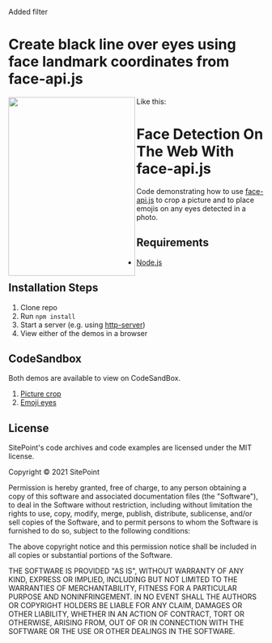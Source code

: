 Added filter
# Create black line over eyes using face landmark coordinates from face-api.js

Like this:
<a href="url"><img src="https://images.fineartamerica.com/images/artworkimages/mediumlarge/3/print-wall-parasite-korea-movie-poster-lestari-tedjo.jpg" align="left" height="352" width="250" ></a>

# Face Detection On The Web With face-api.js

Code demonstrating how to use [face-api.js](https://github.com/justadudewhohacks/face-api.js) to crop a picture and to place emojis on any eyes detected in a photo.

## Requirements

* [Node.js](http://nodejs.org/)

## Installation Steps

1. Clone repo
2. Run `npm install`
3. Start a server (e.g. using [http-server](https://www.npmjs.com/package/http-server))
4. View either of the demos in a browser

## CodeSandbox

Both demos are available to view on CodeSandBox.

1. [Picture crop](https://codesandbox.io/embed/festive-breeze-1xlo2?fontsize=14&initialpath=%2F1-image-crop.html&module=%2F1-image-crop.html&theme=dark&view=preview)
2. [Emoji eyes](https://codesandbox.io/embed/festive-breeze-1xlo2?fontsize=14&initialpath=%2F2-emoji-eyes.html&module=%2F2-emoji-eyes.html&theme=dark&view=preview)

## License

SitePoint's code archives and code examples are licensed under the MIT license.

Copyright © 2021 SitePoint

Permission is hereby granted, free of charge, to any person obtaining a copy of this software and associated documentation files (the "Software"), to deal in the Software without restriction, including without limitation the rights to use, copy, modify, merge, publish, distribute, sublicense, and/or sell copies of the Software, and to permit persons to whom the Software is furnished to do so, subject to the following conditions:

The above copyright notice and this permission notice shall be included in all copies or substantial portions of the Software.

THE SOFTWARE IS PROVIDED "AS IS", WITHOUT WARRANTY OF ANY KIND, EXPRESS OR IMPLIED, INCLUDING BUT NOT LIMITED TO THE WARRANTIES OF MERCHANTABILITY, FITNESS FOR A PARTICULAR PURPOSE AND NONINFRINGEMENT. IN NO EVENT SHALL THE AUTHORS OR COPYRIGHT HOLDERS BE LIABLE FOR ANY CLAIM, DAMAGES OR OTHER LIABILITY, WHETHER IN AN ACTION OF CONTRACT, TORT OR OTHERWISE, ARISING FROM, OUT OF OR IN CONNECTION WITH THE SOFTWARE OR THE USE OR OTHER DEALINGS IN THE SOFTWARE.
